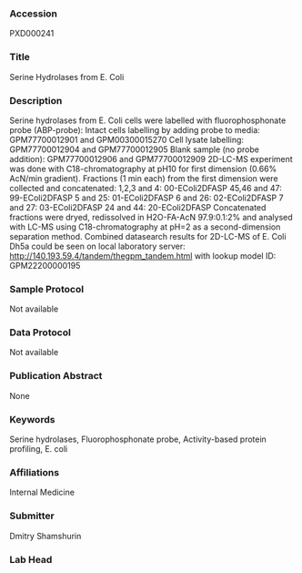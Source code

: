 ### Accession
PXD000241

### Title
Serine Hydrolases from E. Coli

### Description
Serine hydrolases from E. Coli cells were labelled with fluorophosphonate probe (ABP-probe): Intact cells labelling by adding probe to media: GPM77700012901 and GPM00300015270 Cell lysate labelling: GPM77700012904 and GPM77700012905 Blank sample (no probe addition): GPM77700012906 and GPM77700012909  2D-LC-MS experiment was done with C18-chromatography at pH10 for first dimension (0.66% AcN/min gradient). Fractions (1 min each) from the first dimension were collected and concatenated: 1,2,3 and 4: 00-EColi2DFASP 45,46 and 47: 99-EColi2DFASP 5 and 25: 01-EColi2DFASP 6 and 26: 02-EColi2DFASP 7 and 27: 03-EColi2DFASP 24 and 44: 20-EColi2DFASP  Concatenated fractions were dryed, redissolved in H2O-FA-AcN 97.9:0.1:2% and analysed with LC-MS using C18-chromatography at pH=2 as a second-dimension separation method. Combined datasearch results for 2D-LC-MS of E. Coli Dh5a could be seen on local laboratory server: http://140.193.59.4/tandem/thegpm_tandem.html with lookup model ID: GPM22200000195

### Sample Protocol
Not available

### Data Protocol
Not available

### Publication Abstract
None

### Keywords
Serine hydrolases, Fluorophosphonate probe, Activity-based protein profiling, E. coli

### Affiliations
Internal Medicine

### Submitter
Dmitry Shamshurin

### Lab Head


